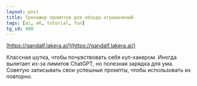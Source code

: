 ```yaml
---
layout: post
title: Тренажер промптов для обхода ограничений
tags: [ai, иб, tutorial, fun]
tg_id: 408
---
```

[https://gandalf.lakera.ai/](https://gandalf.lakera.ai/)

Классная шутка, чтобы почувствовать себя кул-хакером.  Иногда вылетает из-за лимитов ChatGPT, но полезная зарядка для ума. Советую записывать свои успешные промпты, чтобы использовать их повторно.

